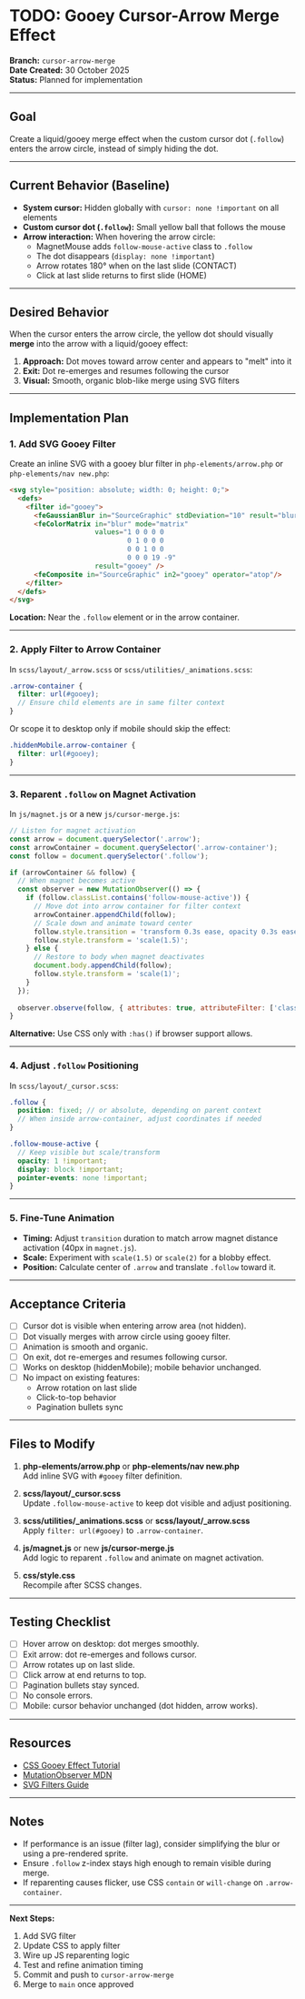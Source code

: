 # TODO: Gooey Cursor-Arrow Merge Effect

**Branch:** `cursor-arrow-merge`  
**Date Created:** 30 October 2025  
**Status:** Planned for implementation

---

## Goal

Create a liquid/gooey merge effect when the custom cursor dot (`.follow`) enters the arrow circle, instead of simply hiding the dot.

---

## Current Behavior (Baseline)

- **System cursor:** Hidden globally with `cursor: none !important` on all elements
- **Custom cursor dot (`.follow`):** Small yellow ball that follows the mouse
- **Arrow interaction:** When hovering the arrow circle:
  - MagnetMouse adds `follow-mouse-active` class to `.follow`
  - The dot disappears (`display: none !important`)
  - Arrow rotates 180° when on the last slide (CONTACT)
  - Click at last slide returns to first slide (HOME)

---

## Desired Behavior

When the cursor enters the arrow circle, the yellow dot should visually **merge** into the arrow with a liquid/gooey effect:

1. **Approach:** Dot moves toward arrow center and appears to "melt" into it
2. **Exit:** Dot re-emerges and resumes following the cursor
3. **Visual:** Smooth, organic blob-like merge using SVG filters

---

## Implementation Plan

### 1. Add SVG Gooey Filter

Create an inline SVG with a gooey blur filter in `php-elements/arrow.php` or `php-elements/nav new.php`:

```html
<svg style="position: absolute; width: 0; height: 0;">
  <defs>
    <filter id="gooey">
      <feGaussianBlur in="SourceGraphic" stdDeviation="10" result="blur" />
      <feColorMatrix in="blur" mode="matrix" 
                     values="1 0 0 0 0  
                             0 1 0 0 0  
                             0 0 1 0 0  
                             0 0 0 19 -9" 
                     result="gooey" />
      <feComposite in="SourceGraphic" in2="gooey" operator="atop"/>
    </filter>
  </defs>
</svg>
```

**Location:** Near the `.follow` element or in the arrow container.

---

### 2. Apply Filter to Arrow Container

In `scss/layout/_arrow.scss` or `scss/utilities/_animations.scss`:

```scss
.arrow-container {
  filter: url(#gooey);
  // Ensure child elements are in same filter context
}
```

Or scope it to desktop only if mobile should skip the effect:

```scss
.hiddenMobile.arrow-container {
  filter: url(#gooey);
}
```

---

### 3. Reparent `.follow` on Magnet Activation

In `js/magnet.js` or a new `js/cursor-merge.js`:

```javascript
// Listen for magnet activation
const arrow = document.querySelector('.arrow');
const arrowContainer = document.querySelector('.arrow-container');
const follow = document.querySelector('.follow');

if (arrowContainer && follow) {
  // When magnet becomes active
  const observer = new MutationObserver(() => {
    if (follow.classList.contains('follow-mouse-active')) {
      // Move dot into arrow container for filter context
      arrowContainer.appendChild(follow);
      // Scale down and animate toward center
      follow.style.transition = 'transform 0.3s ease, opacity 0.3s ease';
      follow.style.transform = 'scale(1.5)';
    } else {
      // Restore to body when magnet deactivates
      document.body.appendChild(follow);
      follow.style.transform = 'scale(1)';
    }
  });
  
  observer.observe(follow, { attributes: true, attributeFilter: ['class'] });
}
```

**Alternative:** Use CSS only with `:has()` if browser support allows.

---

### 4. Adjust `.follow` Positioning

In `scss/layout/_cursor.scss`:

```scss
.follow {
  position: fixed; // or absolute, depending on parent context
  // When inside arrow-container, adjust coordinates if needed
}

.follow-mouse-active {
  // Keep visible but scale/transform
  opacity: 1 !important;
  display: block !important;
  pointer-events: none !important;
}
```

---

### 5. Fine-Tune Animation

- **Timing:** Adjust `transition` duration to match arrow magnet distance activation (40px in `magnet.js`).
- **Scale:** Experiment with `scale(1.5)` or `scale(2)` for a blobby effect.
- **Position:** Calculate center of `.arrow` and translate `.follow` toward it.

---

## Acceptance Criteria

- [ ] Cursor dot is visible when entering arrow area (not hidden).
- [ ] Dot visually merges with arrow circle using gooey filter.
- [ ] Animation is smooth and organic.
- [ ] On exit, dot re-emerges and resumes following cursor.
- [ ] Works on desktop (hiddenMobile); mobile behavior unchanged.
- [ ] No impact on existing features:
  - Arrow rotation on last slide
  - Click-to-top behavior
  - Pagination bullets sync

---

## Files to Modify

1. **php-elements/arrow.php** or **php-elements/nav new.php**  
   Add inline SVG with `#gooey` filter definition.

2. **scss/layout/_cursor.scss**  
   Update `.follow-mouse-active` to keep dot visible and adjust positioning.

3. **scss/utilities/_animations.scss** or **scss/layout/_arrow.scss**  
   Apply `filter: url(#gooey)` to `.arrow-container`.

4. **js/magnet.js** or new **js/cursor-merge.js**  
   Add logic to reparent `.follow` and animate on magnet activation.

5. **css/style.css**  
   Recompile after SCSS changes.

---

## Testing Checklist

- [ ] Hover arrow on desktop: dot merges smoothly.
- [ ] Exit arrow: dot re-emerges and follows cursor.
- [ ] Arrow rotates up on last slide.
- [ ] Click arrow at end returns to top.
- [ ] Pagination bullets stay synced.
- [ ] No console errors.
- [ ] Mobile: cursor behavior unchanged (dot hidden, arrow works).

---

## Resources

- [CSS Gooey Effect Tutorial](https://css-tricks.com/gooey-effect/)
- [MutationObserver MDN](https://developer.mozilla.org/en-US/docs/Web/API/MutationObserver)
- [SVG Filters Guide](https://www.smashingmagazine.com/2015/05/why-the-svg-filter-is-awesome/)

---

## Notes

- If performance is an issue (filter lag), consider simplifying the blur or using a pre-rendered sprite.
- Ensure `.follow` z-index stays high enough to remain visible during merge.
- If reparenting causes flicker, use CSS `contain` or `will-change` on `.arrow-container`.

---

**Next Steps:**  
1. Add SVG filter  
2. Update CSS to apply filter  
3. Wire up JS reparenting logic  
4. Test and refine animation timing  
5. Commit and push to `cursor-arrow-merge`  
6. Merge to `main` once approved
